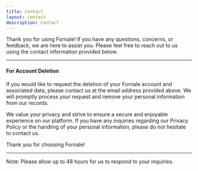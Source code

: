 ```yaml
---
title: Contact
layout: contact
description: Contact
---
```


Thank you for using Fornale! If you have any questions, concerns, or feedback, we are here to assist you. Please feel free to reach out to us using the contact information provided below.

---

#### For Account Deletion
If you would like to request the deletion of your Fornale account and associated data, please contact us at the email address provided above. We will promptly process your request and remove your personal information from our records.

We value your privacy and strive to ensure a secure and enjoyable experience on our platform. If you have any inquiries regarding our Privacy Policy or the handling of your personal information, please do not hesitate to contact us.

Thank you for choosing Fornale!

---

Note: Please allow up to 48 hours for us to respond to your inquiries.
